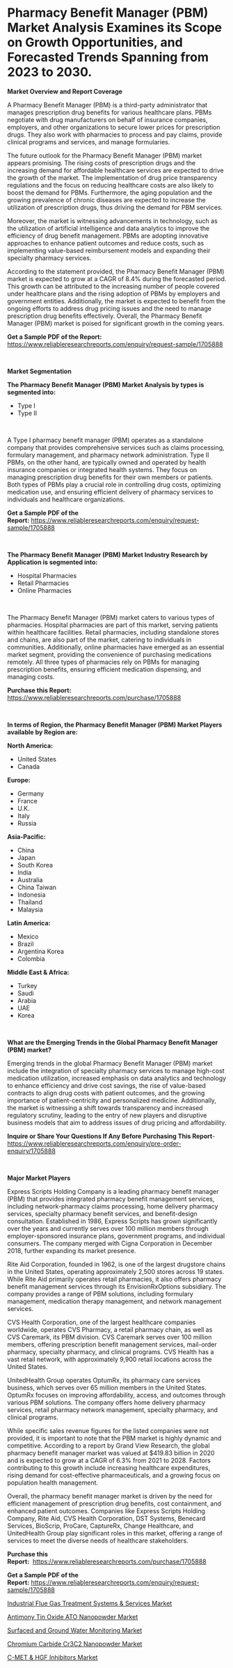 <p><h1>Pharmacy Benefit Manager (PBM) Market Analysis Examines its Scope on Growth Opportunities, and Forecasted Trends Spanning from 2023 to 2030.</h1></p><p><strong>Market Overview and Report Coverage</strong></p>
<p><p>A Pharmacy Benefit Manager (PBM) is a third-party administrator that manages prescription drug benefits for various healthcare plans. PBMs negotiate with drug manufacturers on behalf of insurance companies, employers, and other organizations to secure lower prices for prescription drugs. They also work with pharmacies to process and pay claims, provide clinical programs and services, and manage formularies.</p><p>The future outlook for the Pharmacy Benefit Manager (PBM) market appears promising. The rising costs of prescription drugs and the increasing demand for affordable healthcare services are expected to drive the growth of the market. The implementation of drug price transparency regulations and the focus on reducing healthcare costs are also likely to boost the demand for PBMs. Furthermore, the aging population and the growing prevalence of chronic diseases are expected to increase the utilization of prescription drugs, thus driving the demand for PBM services.</p><p>Moreover, the market is witnessing advancements in technology, such as the utilization of artificial intelligence and data analytics to improve the efficiency of drug benefit management. PBMs are adopting innovative approaches to enhance patient outcomes and reduce costs, such as implementing value-based reimbursement models and expanding their specialty pharmacy services.</p><p>According to the statement provided, the Pharmacy Benefit Manager (PBM) market is expected to grow at a CAGR of 8.4% during the forecasted period. This growth can be attributed to the increasing number of people covered under healthcare plans and the rising adoption of PBMs by employers and government entities. Additionally, the market is expected to benefit from the ongoing efforts to address drug pricing issues and the need to manage prescription drug benefits effectively. Overall, the Pharmacy Benefit Manager (PBM) market is poised for significant growth in the coming years.</p></p>
<p><strong>Get a Sample PDF of the Report:</strong> <a href="https://www.reliableresearchreports.com/enquiry/request-sample/1705888">https://www.reliableresearchreports.com/enquiry/request-sample/1705888</a></p>
<p>&nbsp;</p>
<p><strong>Market Segmentation</strong></p>
<p><strong>The Pharmacy Benefit Manager (PBM) Market Analysis by types is segmented into:</strong></p>
<p><ul><li>Type I</li><li>Type II</li></ul></p>
<p>&nbsp;</p>
<p><p>A Type I pharmacy benefit manager (PBM) operates as a standalone company that provides comprehensive services such as claims processing, formulary management, and pharmacy network administration. Type II PBMs, on the other hand, are typically owned and operated by health insurance companies or integrated health systems. They focus on managing prescription drug benefits for their own members or patients. Both types of PBMs play a crucial role in controlling drug costs, optimizing medication use, and ensuring efficient delivery of pharmacy services to individuals and healthcare organizations.</p></p>
<p><strong>Get a Sample PDF of the Report:</strong>&nbsp;<a href="https://www.reliableresearchreports.com/enquiry/request-sample/1705888">https://www.reliableresearchreports.com/enquiry/request-sample/1705888</a></p>
<p>&nbsp;</p>
<p><strong>The Pharmacy Benefit Manager (PBM) Market Industry Research by Application is segmented into:</strong></p>
<p><ul><li>Hospital Pharmacies</li><li>Retail Pharmacies</li><li>Online Pharmacies</li></ul></p>
<p>&nbsp;</p>
<p><p>The Pharmacy Benefit Manager (PBM) market caters to various types of pharmacies. Hospital pharmacies are part of this market, serving patients within healthcare facilities. Retail pharmacies, including standalone stores and chains, are also part of the market, catering to individuals in communities. Additionally, online pharmacies have emerged as an essential market segment, providing the convenience of purchasing medications remotely. All three types of pharmacies rely on PBMs for managing prescription benefits, ensuring efficient medication dispensing, and managing costs.</p></p>
<p><strong>Purchase this Report:</strong>&nbsp; <a href="https://www.reliableresearchreports.com/purchase/1705888">https://www.reliableresearchreports.com/purchase/1705888</a></p>
<p>&nbsp;</p>
<p><strong>In terms of Region, the Pharmacy Benefit Manager (PBM) Market Players available by Region are:</strong></p>
<p>
    <p> <strong> North America: </strong>
        <ul>
            <li>United States</li>
            <li>Canada</li>
        </ul>
        </p> 
    <p> <strong> Europe: </strong>
        <ul>
            <li>Germany</li>
            <li>France</li>
            <li>U.K.</li>
            <li>Italy</li>
            <li>Russia</li>
        </ul>
        </p> 
    <p> <strong> Asia-Pacific: </strong>
        <ul>
            <li>China</li>
            <li>Japan</li>
            <li>South Korea</li>
            <li>India</li>
            <li>Australia</li>
            <li>China Taiwan</li>
            <li>Indonesia</li>
            <li>Thailand</li>
            <li>Malaysia</li>
        </ul>
        </p> 
    <p> <strong> Latin America: </strong>
        <ul>
            <li>Mexico</li>
            <li>Brazil</li>
            <li>Argentina Korea</li>
            <li>Colombia</li>
        </ul>
        </p> 
    <p> <strong> Middle East & Africa: </strong>
        <ul>
            <li>Turkey</li>
            <li>Saudi</li>
            <li>Arabia</li>
            <li>UAE</li>
            <li>Korea</li>
        </ul>
    </p>
    </p>
<p>&nbsp;</p>
<p><strong>What are the Emerging Trends in the Global Pharmacy Benefit Manager (PBM) market?</strong></p>
<p><p>Emerging trends in the global Pharmacy Benefit Manager (PBM) market include the integration of specialty pharmacy services to manage high-cost medication utilization, increased emphasis on data analytics and technology to enhance efficiency and drive cost savings, the rise of value-based contracts to align drug costs with patient outcomes, and the growing importance of patient-centricity and personalized medicine. Additionally, the market is witnessing a shift towards transparency and increased regulatory scrutiny, leading to the entry of new players and disruptive business models that aim to address issues of drug pricing and affordability.</p></p>
<p><strong>Inquire or Share Your Questions If Any Before Purchasing This Report</strong>- <a href="https://www.reliableresearchreports.com/enquiry/pre-order-enquiry/1705888">https://www.reliableresearchreports.com/enquiry/pre-order-enquiry/1705888</a></p>
<p>&nbsp;</p>
<p><strong>Major Market Players</strong></p>
<p><p>Express Scripts Holding Company is a leading pharmacy benefit manager (PBM) that provides integrated pharmacy benefit management services, including network-pharmacy claims processing, home delivery pharmacy services, specialty pharmacy benefit services, and benefit-design consultation. Established in 1986, Express Scripts has grown significantly over the years and currently serves over 100 million members through employer-sponsored insurance plans, government programs, and individual consumers. The company merged with Cigna Corporation in December 2018, further expanding its market presence.</p><p>Rite Aid Corporation, founded in 1962, is one of the largest drugstore chains in the United States, operating approximately 2,500 stores across 19 states. While Rite Aid primarily operates retail pharmacies, it also offers pharmacy benefit management services through its EnvisionRxOptions subsidiary. The company provides a range of PBM solutions, including formulary management, medication therapy management, and network management services.</p><p>CVS Health Corporation, one of the largest healthcare companies worldwide, operates CVS Pharmacy, a retail pharmacy chain, as well as CVS Caremark, its PBM division. CVS Caremark serves over 100 million members, offering prescription benefit management services, mail-order pharmacy, specialty pharmacy, and clinical programs. CVS Health has a vast retail network, with approximately 9,900 retail locations across the United States.</p><p>UnitedHealth Group operates OptumRx, its pharmacy care services business, which serves over 65 million members in the United States. OptumRx focuses on improving affordability, access, and outcomes through various PBM solutions. The company offers home delivery pharmacy services, retail pharmacy network management, specialty pharmacy, and clinical programs.</p><p>While specific sales revenue figures for the listed companies were not provided, it is important to note that the PBM market is highly dynamic and competitive. According to a report by Grand View Research, the global pharmacy benefit manager market was valued at $419.83 billion in 2020 and is expected to grow at a CAGR of 6.3% from 2021 to 2028. Factors contributing to this growth include increasing healthcare expenditures, rising demand for cost-effective pharmaceuticals, and a growing focus on population health management.</p><p>Overall, the pharmacy benefit manager market is driven by the need for efficient management of prescription drug benefits, cost containment, and enhanced patient outcomes. Companies like Express Scripts Holding Company, Rite Aid, CVS Health Corporation, DST Systems, Benecard Services, BioScrip, ProCare, CaptureRx, Change Healthcare, and UnitedHealth Group play significant roles in this market, offering a range of services to meet the diverse needs of healthcare stakeholders.</p></p>
<p><strong>Purchase this Report:</strong>&nbsp;&nbsp;<a href="https://www.reliableresearchreports.com/purchase/1705888">https://www.reliableresearchreports.com/purchase/1705888</a></p>
<p></p>
<p><strong>Get a Sample PDF of the Report:</strong>&nbsp;<a href="https://www.reliableresearchreports.com/enquiry/request-sample/1705888">https://www.reliableresearchreports.com/enquiry/request-sample/1705888</a></p>
<p><p><a href="https://www.linkedin.com/pulse/industrial-flue-gas-treatment-systems-amp-services-ogvne/">Industrial Flue Gas Treatment Systems & Services Market</a></p><p><a href="https://medium.com/@keenanmarks2023/antimony-tin-oxide-ato-nanopowder-market-outlook-industry-overview-and-forecast-2023-to-2030-d4e5d0cd7bc3">Antimony Tin Oxide ATO Nanopowder Market</a></p><p><a href="https://www.linkedin.com/pulse/surfaced-ground-water-monitoring-market-challenges-3qpce/">Surfaced and Ground Water Monitoring Market</a></p><p><a href="https://medium.com/@lilakautzer2023/decoding-chromium-carbide-cr3c2-nanopowder-market-metrics-market-share-trends-and-growth-9f402893ffbe">Chromium Carbide Cr3C2 Nanopowder Market</a></p><p><a href="https://github.com/sheetalreportprime/Market-Research-Report-List-1/blob/main/c-met-hgf-inhibitors-market.md">C-MET & HGF Inhibitors Market</a></p></p>
